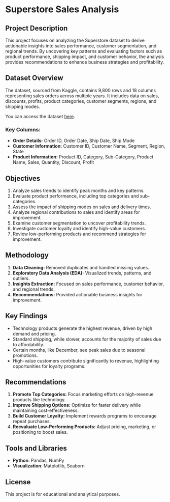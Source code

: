 # Superstore Sales Analysis

## Project Description
This project focuses on analyzing the Superstore dataset to derive actionable insights into sales performance, customer segmentation, and regional trends. By uncovering key patterns and evaluating factors such as product performance, shipping impact, and customer behavior, the analysis provides recommendations to enhance business strategies and profitability.

## Dataset Overview
The dataset, sourced from Kaggle, contains 9,800 rows and 18 columns representing sales orders across multiple years. It includes data on sales, discounts, profits, product categories, customer segments, regions, and shipping modes.

You can access the dataset [here](https://www.kaggle.com/datasets/rohitsahoo/sales-forecasting/data).

### Key Columns:
- **Order Details:** Order ID, Order Date, Ship Date, Ship Mode
- **Customer Information:** Customer ID, Customer Name, Segment, Region, State
- **Product Information:** Product ID, Category, Sub-Category, Product Name, Sales, Quantity, Discount, Profit

## Objectives
1. Analyze sales trends to identify peak months and key patterns.
2. Evaluate product performance, including top categories and sub-categories.
3. Assess the impact of shipping modes on sales and delivery times.
4. Analyze regional contributions to sales and identify areas for improvement.
5. Examine customer segmentation to uncover profitability trends.
6. Investigate customer loyalty and identify high-value customers.
7. Review low-performing products and recommend strategies for improvement.

## Methodology
1. **Data Cleaning:** Removed duplicates and handled missing values.
2. **Exploratory Data Analysis (EDA):** Visualized trends, patterns, and outliers.
3. **Insights Extraction:** Focused on sales performance, customer behavior, and regional trends.
4. **Recommendations:** Provided actionable business insights for improvement.

## Key Findings
- Technology products generate the highest revenue, driven by high demand and pricing.
- Standard shipping, while slower, accounts for the majority of sales due to affordability.
- Certain months, like December, see peak sales due to seasonal promotions.
- High-value customers contribute significantly to revenue, highlighting opportunities for loyalty programs.

## Recommendations
1. **Promote Top Categories:** Focus marketing efforts on high-revenue products like technology.
2. **Improve Shipping Options:** Optimize for faster delivery while maintaining cost-effectiveness.
3. **Build Customer Loyalty:** Implement rewards programs to encourage repeat purchases.
4. **Reevaluate Low-Performing Products:** Adjust pricing, marketing, or positioning to boost sales.

## Tools and Libraries
- **Python**: Pandas, NumPy
- **Visualization**: Matplotlib, Seaborn

## License
This project is for educational and analytical purposes.

